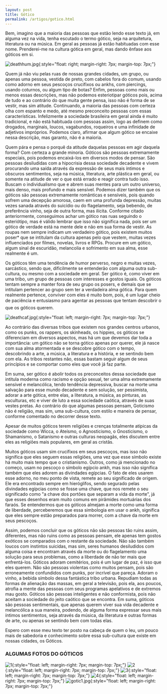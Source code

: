 ```yaml
---
layout: post
title: Gótico
permalink: /artigos/gotico.html
---
```


Bem, imagino que a maioria das pessoas que estão lendo esse texto já, em alguma vez na vida, tenha escutado o termo gótico, seja na arquitetura, literatura ou na música. Em geral as pessoas já estão habituadas com esse nome. Prenderei-me na cultura gótica em geral, mas dando ênfase aos góticos em si.

![deathhum.jpg](/artigos/gotico/deathhum.jpg){:style="float: right; margin-right: 7px; margin-top: 7px;"}

Quem já não viu pelas ruas de nossas grandes cidades, um grupo, ou apenas uma pessoa, vestida de preto, com cabelos fora do comum, usando como adorno em seus pescoços crucifixos ou ankhs, com piercings, usando coturnos, ou algum tipo de botas? Enfim, pessoas como mais ou menos essas descrições, mas não podemos esteriotipar góticos pois, acima de tudo e ao contrário do que muita gente pensa, isso não é forma de se vestir, mas sim atitude. Continuando, a maioria das pessoas com certeza olha com espanto e medo, até mesmo preconceito pessoas com essas características. Infelizmente a sociedade brasileira em geral ainda é muito tradicional, e não está habituada com pessoas assim, logo as definem como drogados, marginais, loucos, vagabundos, roqueiros e uma infinidade de adjetivos impróprios. Podemos claro, afirmar que algum gótico se encaixe nessa descrição, mas garanto, não é a maioria.

Quem pára e pensa o porquê da atitude daquelas pessoas em agir daquela forma? Com certeza a grande minoria. Góticos são pessoas extremamente especiais, pois podemos encaixá-los em diversos modos de pensar. São pessoas desiludidas com a hipocrisia dessa sociedade decadente e vivem procurando uma saída através da expressão de seus mais íntimos e obscuros sentimentos, seja na música, literatura, arte plástica em geral, ou somente na atitude de ver o que está errado e reagir contra tudo isso. Buscam o individualismo que e abrem suas mentes para um outro universo, mais denso, mais profundo e mais sensível. Podemos dizer também que os góticos são pessoas extremamente românticas e sensíveis, pois quando sofrem uma decepção amorosa, caem em uma profunda depressão, muitas vezes sanada através do suicídio ou do flagelamento, seja bebendo, de preferência vinho, seja de outra forma, mas ilícita. Conforme citado anteriormente, conseguimos achar um gótico nas ruas seguindo o esteriótipo, mas é válido lembrar que isso não significa nada, pois ser um gótico de verdade está na mente dele e não em sua forma de vestir. As roupas nem sempre indicam um verdadeiro gótico, pois existem muitos poser* que se intitulam da cultura apenas pelo que vestem, muitas vezes influenciados por filmes, novelas, livros e RPGs. Procure em um gótico, algum sinal de escuridão, melancolia e sofrimento em sua alma, esse realmente é um.

Os góticos têm uma tendência de humor perverso, negro e muitas vezes, sarcástico, sendo que, dificilmente se entenderão com alguma outra sub-cultura, ou mesmo com a sociedade em geral. Ser gótico é, como viver em uma tribo, um grupo de pessoas com interesses e gostos iguais. Os góticos tentam sempre a manter fora de seu grupo os posers, e demais que se intitulam pertencer ao grupo sem ter a verdadeira alma gótica. Para quem realmente pertence, conviver com eles é muito bom, pois, é um lugar cheio de paciência e entusiasmo para agentar as pessoas que tentam descobrir o que os góticos querem.

![deathcaf.jpg](/artigos/gotico/deathcaf.jpg){:style="float: left; margin-right: 7px; margin-top: 7px;"}

Ao contrário das diversas tribos que existem nos grandes centros urbanos, como os punks, os rappers, os skinheads, os hippies, os góticos se diferenciam em diversos aspectos, mas há um que devemos dar toda a importância: um gótico não se torna gótico apenas por querer, ele já nasce com sua alma atormentada e se descobre gótico com o tempo, descobrindo a arte, a música, a literatura e a história, e se sentindo bem com ela. As tribos restantes não, essas bastam seguir algum de seus princípios e se comportar como eles que você já faz parte.

Em suma, ser gótico é abolir todos os preconceitos dessa sociedade que intitula moderna como racismo e opção sexual, ter uma alma extremamente sensível e melancólica, tendo tendência depressiva, buscar na morte uma salvação para esse mundo decadente e sem solução, ser pessimista, adorar a arte gótica, entre elas, a literatura, a música, as pinturas, as esculturas, etc e viver de luto a essa sociedade caótica, através de suas vestes pretas. Ao contrário do que algumas pessoas pensam, Goticismo não é religião, mas sim, uma sub-cultura, com estilo e maneira de pensar, conforme comentado no decorrer desse texto.

Apesar de muitos góticos terem religiões e crenças totalmente atípicas da sociedade como Wicca, o Ateísmo, o Agnosticismo, o Gnosticismo, o Shamanismo, o Satanismo e outras culturas neopagãs, eles discutem entre eles as religiões mais populares, em geral as cristãs.

Muitos góticos usam sim crucifixos em seus pescoços, mas isso não significa que eles seguem essas religiões, uma vez que esse símbolo existe há muito mais tempo que o cristianismo. Outros, como já mencionado no começo, usam no pescoço o símbolo egípcio ankh, mas isso não significa também que eles adorem as divindades egípcias. O fato de eles usarem esse adorno, no meu ponto de vista, remete ao seu significado de origem. Ele era encontrado sempre em hieróglifos, sendo segurado pelas divindades egípcias como se fosse uma chave, que nos remete o seu significado como "a chave dos portões que separam a vida da morte", já que esses desenhos eram muito comuns em pirâmides mortuárias dos faraós. Se entendermos que os góticos almejam a morte como uma forma de liberdade, perceberemos que essa simbologia em usar o ankh, significa que eles sempre estão preparados para morrer, com a chave da morte em seus pescoços.

Assim, podemos concluir que os góticos não são pessoas tão ruins assim, diferentes, mas não ruins como as pessoas pensam, ele apenas tem gostos exóticos se comparados com o restante da sociedade. Não são também loucos com instintos suicidas, mas sim, seres humanos desiludidos com alguma coisa e encontram através da morte ou do flagelamento uma solução para seus problemas, como a liberdade de não ter mais que enfrentá-los. Góticos adoram cemitérios, pois é um lugar de paz, é isso que eles querem. Não são pessoas violentas como muitos pensam, pois são erroneamente confundidos com punks, por incrível que pareça. Adoram o vinho, a bebida símbolo dessa fantástica tribo urbana. Repudiam todas as formas de alienação das massas, em geral a televisão, pois ela, aos poucos, atrofia a mente das pessoas com seus programas apelativos e de extremos mau gosto. Góticos são pessoas inteligentes e não conformista, pois não aceitam a sociedade do jeito caótico que se encontra. Em suma, góticos são pessoas sentimentais, que apenas querem viver sua vida decadente e melancólica a sua maneira, podendo, de alguma forma expressar seus mais íntimos sentimentos, seja através da música, da literatura e outras formas de arte, ou apenas se sentindo bem com todas elas.

Espero com esse meu texto ter posto na cabeça de quem o leu, um pouco mais de sabedoria e conhecimento sobre essa sub-cultura que existe em nossas cidades, os Góticos. 

### ALGUMAS FOTOS DO GÓTICOS

![1](/artigos/gotico/anja_gotica.jpg){:style="float: left; margin-right: 7px; margin-top: 7px;"}
![2](/artigos/gotico/death.jpg){:style="float: left; margin-right: 7px; margin-top: 7px;"}
![3](/artigos/gotico/death03.jpg){:style="float: left; margin-right: 7px; margin-top: 7px;"}
![4](/artigos/gotico/minha_sombra.jpg){:style="float: left; margin-right: 7px; margin-top: 7px;"}
![gotic1.jpg](/artigos/gotico/gotic1.jpg){:style="float: left; margin-right: 7px; margin-top: 7px;"}
